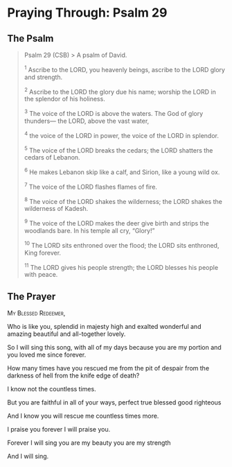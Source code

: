 # Praying Through: Psalm 29

## The Psalm

>Psalm 29 (CSB)  >
><sup></sup> A psalm of David. 
>
><sup>1</sup> Ascribe to the LORD, you heavenly beings, ascribe to the LORD glory and strength. 
>
><sup>2</sup> Ascribe to the LORD the glory due his name; worship the LORD in the splendor of his holiness. 
>
><sup>3</sup> The voice of the LORD is above the waters. The God of glory thunders— the LORD, above the vast water, 
>
><sup>4</sup> the voice of the LORD in power, the voice of the LORD in splendor. 
>
><sup>5</sup> The voice of the LORD breaks the cedars; the LORD shatters the cedars of Lebanon. 
>
><sup>6</sup> He makes Lebanon skip like a calf, and Sirion, like a young wild ox. 
>
><sup>7</sup> The voice of the LORD flashes flames of fire. 
>
><sup>8</sup> The voice of the LORD shakes the wilderness; the LORD shakes the wilderness of Kadesh. 
>
><sup>9</sup> The voice of the LORD makes the deer give birth and strips the woodlands bare. In his temple all cry, “Glory!” 
>
><sup>10</sup> The LORD sits enthroned over the flood; the LORD sits enthroned, King forever. 
>
><sup>11</sup> The LORD gives his people strength; the LORD blesses his people with peace.

## The Prayer

<div style="font-variant: small-caps;">My Blessed Redeemer,</div>


Who is like you,
    splendid in majesty
    high and exalted
    wonderful and amazing
    beautiful and all-together lovely.

So I will sing this song,
    with all of my days
    because you are my portion
    and you loved me since forever.

How many times have you rescued me
    from the pit of despair
    from the darkness of hell
    from the knife edge of death?

I know not the countless times.

But you are faithful in all of your ways,
    perfect
    true
    blessed
    good
    righteous

And I know you will rescue me countless times more.

I praise you forever I will praise you.

Forever I will sing
    you are my beauty
    you are my strength

And I will sing.
